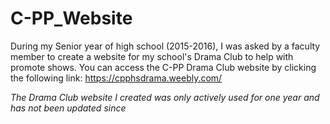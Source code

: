 # C-PP_Website
During my Senior year of high school (2015-2016), I was asked by a faculty member to create a website for my school's Drama Club to help with promote shows. You can access the C-PP Drama Club website by clicking the following link: https://cpphsdrama.weebly.com/

*The Drama Club website I created was only actively used for one year and has not been updated since*

